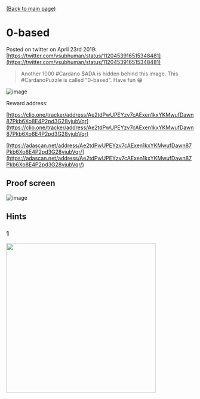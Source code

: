 [(Back to main page)](./..)

# 0-based

Posted on twitter on April 23rd 2019: [https://twitter.com/vsubhuman/status/1120453916515348481](https://twitter.com/vsubhuman/status/1120453916515348481)

> Another 1000 #Cardano $ADA is hidden behind this image. This #CardanoPuzzle is called "0-based". Have fun 😁

![image](https://user-images.githubusercontent.com/5585355/56578834-42869100-65d7-11e9-8bdb-71dbd7e02e6b.png)

Reward address:

[https://clio.one/tracker/address/Ae2tdPwUPEYzv7cAExen1kxYKMwufDawn87Pkb6Xo8E4P2pd3G28vjubVqr](https://clio.one/tracker/address/Ae2tdPwUPEYzv7cAExen1kxYKMwufDawn87Pkb6Xo8E4P2pd3G28vjubVqr)

[https://adascan.net/address/Ae2tdPwUPEYzv7cAExen1kxYKMwufDawn87Pkb6Xo8E4P2pd3G28vjubVqr/](https://adascan.net/address/Ae2tdPwUPEYzv7cAExen1kxYKMwufDawn87Pkb6Xo8E4P2pd3G28vjubVqr/)

## Proof screen

![image](https://user-images.githubusercontent.com/5585355/56578906-6944c780-65d7-11e9-8b2d-9f7a758a410e.png)

## Hints

### 1

<img src="https://user-images.githubusercontent.com/5585355/57250796-f0bb1d80-7050-11e9-8f2a-34a9ab57fe66.png" width="400"/>
